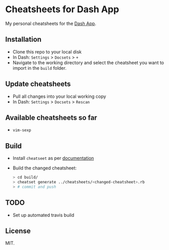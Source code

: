 # Cheatsheets for Dash App

My personal cheatsheets for the [Dash App](https://kapeli.com/dash).

## Installation

* Clone this repo to your local disk
* In Dash: `Settings` > `Docsets` > `+`
* Navigate to the working directory and select the cheatsheet you want
  to import in the `build` folder.

## Update cheatsheets

* Pull all changes into your local working copy
* In Dash: `Settings` > `Docsets` > `Rescan`

## Available cheatsheets so far

* `vim-sexp`

## Build

* Install `cheatseet` as per [documentation](https://github.com/Kapeli/cheatset#readme)
* Build the changed cheatsheet:

  ```sh
  > cd build/
  > cheatset generate ../cheatsheets/<changed-cheatsheet>.rb
  > # commit and push
  ```

## TODO

* Set up automated travis build

## License

MIT.
